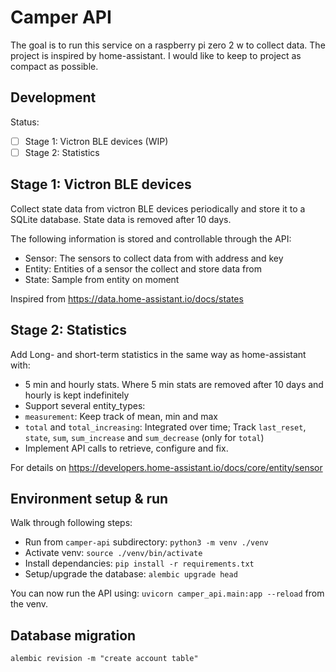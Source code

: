# Camper API

The goal is to run this service on a raspberry pi zero 2 w to collect data. The project is inspired by home-assistant. I would like to keep to project as compact as possible.

## Development

Status:
- [ ] Stage 1: Victron BLE devices (WIP)
- [ ] Stage 2: Statistics

## Stage 1: Victron BLE devices

Collect state data from victron BLE devices periodically and store it to a SQLite database. State data is removed after 10 days.

The following information is stored and controllable through the API:
* Sensor: The sensors to collect data from with address and key
* Entity: Entities of a sensor the collect and store data from
* State: Sample from entity on moment

Inspired from https://data.home-assistant.io/docs/states

## Stage 2: Statistics

Add Long- and short-term statistics in the same way as home-assistant with:
- 5 min and hourly stats. Where 5 min stats are removed after 10 days and hourly is kept indefinitely 
- Support several entity_types:
 - `measurement`: Keep track of mean, min and max
 - `total` and `total_increasing`: Integrated over time; Track `last_reset`, `state`, `sum`, `sum_increase` and `sum_decrease` (only for `total`)
- Implement API calls to retrieve, configure and fix.

For details on https://developers.home-assistant.io/docs/core/entity/sensor

## Environment setup & run

Walk through following steps:
* Run from `camper-api` subdirectory: `python3 -m venv ./venv`
* Activate venv: `source ./venv/bin/activate`
* Install dependancies: `pip install -r requirements.txt`
* Setup/upgrade the database: `alembic upgrade head`

You can now run the API using: `uvicorn camper_api.main:app --reload` from the venv.

## Database migration

`alembic revision -m "create account table"`
